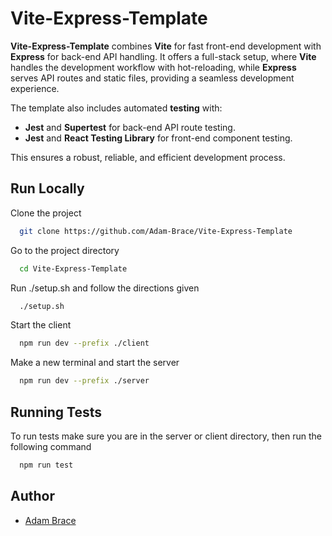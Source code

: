 # Vite-Express-Template

**Vite-Express-Template** combines **Vite** for fast front-end development with **Express** for back-end API handling. It offers a full-stack setup, where **Vite** handles the development workflow with hot-reloading, while **Express** serves API routes and static files, providing a seamless development experience.

The template also includes automated **testing** with:

-   **Jest** and **Supertest** for back-end API route testing.
-   **Jest** and **React Testing Library** for front-end component testing.

This ensures a robust, reliable, and efficient development process.

## Run Locally

Clone the project

```bash
  git clone https://github.com/Adam-Brace/Vite-Express-Template
```

Go to the project directory

```bash
  cd Vite-Express-Template
```

Run ./setup.sh and follow the directions given

```bash
  ./setup.sh
```

Start the client

```bash
  npm run dev --prefix ./client
```

Make a new terminal and start the server

```bash
  npm run dev --prefix ./server
```

## Running Tests

To run tests make sure you are in the server or client directory, then run the following command

```bash
  npm run test
```

## Author

-   [Adam Brace](https://github.com/Adam-Brace)
